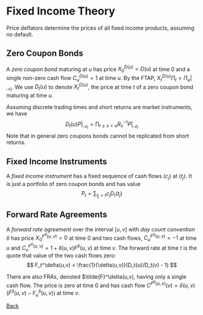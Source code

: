 # Fixed Income Theory

Price deflators determine the prices of all fixed income products,
assuming no default.

## Zero Coupon Bonds

A _zero coupon bond_ maturing at $u$ has price
$X_0^{D(u)} = D(u)$ at time $0$ and a single non-zero cash flow
$C_u^{D(u)} = 1$ at time $u$. By the FTAP,
$X_t^{D(u)}\Pi_t = \Pi_u|_{\mathscr{A}_t}$.
We use $D_t(u)$ to denote $X_t^{D(u)}$, the price at time $t$
of a zero coupon bond maturing at time $u$.

Assuming discrete trading times and short returns are market instruments,
we have
$$
	D_t(u)P|_{\mathscr{A}_t} = \prod_{t \le s < u} R_s^{-1}P|_{\mathscr{A}_t}
$$
Note that in general zero coupons bonds cannot be replicated
from short returns.

## Fixed Income Instruments

A _fixed income instrument_ has a fixed sequence of cash flows
$(c_j)$ at $(t_j)$. It is just a portfolio of zero coupon bonds
and has value
$$
    P_t = \sum_{t_j > t} c_j D_t(t_j)
$$

## Forward Rate Agreements

A _forward rate agreement_ over the interval $[u,v]$ with
_day count convention_ $\delta$ has price $X_0^{F^\delta(u,v)} = 0$
at time $0$ and two cash flows, $C_u^{F^\delta(u,v)} = -1$ at time
$u$ and $C_v^{F^\delta(u,v)} = 1 + \delta(u,v)F^\delta(u,v)$ at time $v$.
The forward rate at time $t$ is the quote that value of the two cash
flows zero:
$$
	F_t^\delta(u,v) = \frac{1}{\delta(u,v)}(D_t(u)/D_t(v) - 1)
$$

There are also FRAs, denoted $\tilde{F}^\delta(u,v),
having only a single cash flow.
The price is zero at time $0$ 
and has cash flow $C^{\tilde{F}^\delta(u,v)}(v)
= \delta(u,v)(\tilde{F}^\delta(u,v) - F_u^\delta(u,v))$
at time $v$.

[Back](xva.html#examples)
